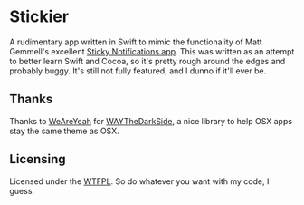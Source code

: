 # Stickier

A rudimentary app written in Swift to mimic the functionality of Matt Gemmell's excellent [Sticky Notifications app](http://instinctivecode.com/sticky-notifications/).
This was written as an attempt to better learn Swift and Cocoa, so it's pretty rough around the edges and probably buggy.
It's still not fully featured, and I dunno if it'll ever be.

## Thanks
Thanks to [WeAreYeah](https://github.com/weAreYeah) for [WAYTheDarkSide](https://github.com/weAreYeah/WAYTheDarkSide), a nice library to help OSX apps stay the same theme as OSX.

## Licensing
Licensed under the [WTFPL](http://www.wtfpl.net). So do whatever you want with my code, I guess.
